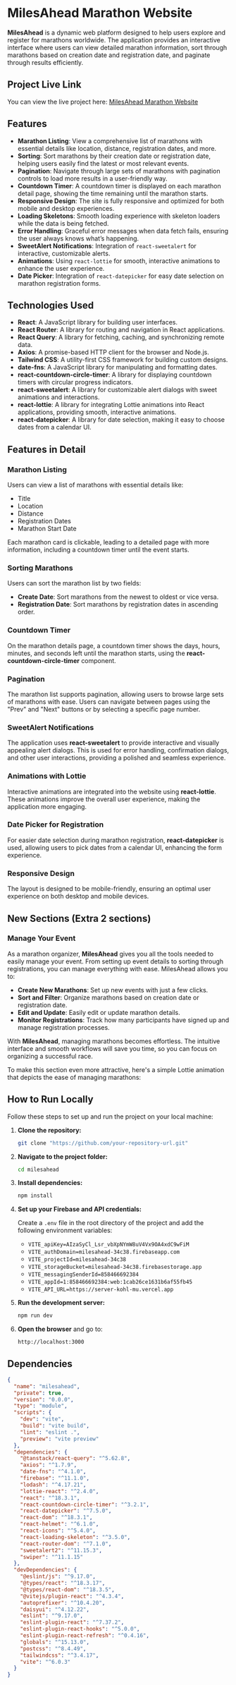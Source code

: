 # MilesAhead Marathon Website

**MilesAhead** is a dynamic web platform designed to help users explore and register for marathons worldwide. The application provides an interactive interface where users can view detailed marathon information, sort through marathons based on creation date and registration date, and paginate through results efficiently.

## Project Live Link

You can view the live project here: [MilesAhead Marathon Website](https://milesahead-34c38.web.app)

## Features

- **Marathon Listing**: View a comprehensive list of marathons with essential details like location, distance, registration dates, and more.
- **Sorting**: Sort marathons by their creation date or registration date, helping users easily find the latest or most relevant events.
- **Pagination**: Navigate through large sets of marathons with pagination controls to load more results in a user-friendly way.
- **Countdown Timer**: A countdown timer is displayed on each marathon detail page, showing the time remaining until the marathon starts.
- **Responsive Design**: The site is fully responsive and optimized for both mobile and desktop experiences.
- **Loading Skeletons**: Smooth loading experience with skeleton loaders while the data is being fetched.
- **Error Handling**: Graceful error messages when data fetch fails, ensuring the user always knows what’s happening.
- **SweetAlert Notifications**: Integration of `react-sweetalert` for interactive, customizable alerts.
- **Animations**: Using `react-lottie` for smooth, interactive animations to enhance the user experience.
- **Date Picker**: Integration of `react-datepicker` for easy date selection on marathon registration forms.

## Technologies Used

- **React**: A JavaScript library for building user interfaces.
- **React Router**: A library for routing and navigation in React applications.
- **React Query**: A library for fetching, caching, and synchronizing remote data.
- **Axios**: A promise-based HTTP client for the browser and Node.js.
- **Tailwind CSS**: A utility-first CSS framework for building custom designs.
- **date-fns**: A JavaScript library for manipulating and formatting dates.
- **react-countdown-circle-timer**: A library for displaying countdown timers with circular progress indicators.
- **react-sweetalert**: A library for customizable alert dialogs with sweet animations and interactions.
- **react-lottie**: A library for integrating Lottie animations into React applications, providing smooth, interactive animations.
- **react-datepicker**: A library for date selection, making it easy to choose dates from a calendar UI.

## Features in Detail

### Marathon Listing

Users can view a list of marathons with essential details like:

- Title
- Location
- Distance
- Registration Dates
- Marathon Start Date

Each marathon card is clickable, leading to a detailed page with more information, including a countdown timer until the event starts.

### Sorting Marathons

Users can sort the marathon list by two fields:

- **Create Date**: Sort marathons from the newest to oldest or vice versa.
- **Registration Date**: Sort marathons by registration dates in ascending order.

### Countdown Timer

On the marathon details page, a countdown timer shows the days, hours, minutes, and seconds left until the marathon starts, using the **react-countdown-circle-timer** component.

### Pagination

The marathon list supports pagination, allowing users to browse large sets of marathons with ease. Users can navigate between pages using the "Prev" and "Next" buttons or by selecting a specific page number.

### SweetAlert Notifications

The application uses **react-sweetalert** to provide interactive and visually appealing alert dialogs. This is used for error handling, confirmation dialogs, and other user interactions, providing a polished and seamless experience.

### Animations with Lottie

Interactive animations are integrated into the website using **react-lottie**. These animations improve the overall user experience, making the application more engaging.

### Date Picker for Registration

For easier date selection during marathon registration, **react-datepicker** is used, allowing users to pick dates from a calendar UI, enhancing the form experience.

### Responsive Design

The layout is designed to be mobile-friendly, ensuring an optimal user experience on both desktop and mobile devices.

## New Sections (Extra 2 sections)

### Manage Your Event

As a marathon organizer, **MilesAhead** gives you all the tools needed to easily manage your event. From setting up event details to sorting through registrations, you can manage everything with ease. MilesAhead allows you to:

- **Create New Marathons**: Set up new events with just a few clicks.
- **Sort and Filter**: Organize marathons based on creation date or registration date.
- **Edit and Update**: Easily edit or update marathon details.
- **Monitor Registrations**: Track how many participants have signed up and manage registration processes.

With **MilesAhead**, managing marathons becomes effortless. The intuitive interface and smooth workflows will save you time, so you can focus on organizing a successful race.

To make this section even more attractive, here's a simple Lottie animation that depicts the ease of managing marathons:

## How to Run Locally

Follow these steps to set up and run the project on your local machine:

1. **Clone the repository:**
   ```bash
   git clone "https://github.com/your-repository-url.git"
   ```

2. **Navigate to the project folder:**
   ```bash
   cd milesahead
   ```

3. **Install dependencies:**
   ```bash
   npm install
   ```

4. **Set up your Firebase and API credentials:**

   Create a `.env` file in the root directory of the project and add the following environment variables:
   
   - `VITE_apiKey=AIzaSyCl_Lsr_vbXpNYmW8uV4Vx9OA4xdC9wFiM`
   - `VITE_authDomain=milesahead-34c38.firebaseapp.com`
   - `VITE_projectId=milesahead-34c38`
   - `VITE_storageBucket=milesahead-34c38.firebasestorage.app`
   - `VITE_messagingSenderId=858466692384`
   - `VITE_appId=1:858466692384:web:1cab26ce1631b6af55fb45`
   - `VITE_API_URL=https://server-kohl-mu.vercel.app`

5. **Run the development server:**
   ```bash
   npm run dev
   ```

6. **Open the browser** and go to:
   ```
   http://localhost:3000
   ```

## Dependencies

```json
{
  "name": "milesahead",
  "private": true,
  "version": "0.0.0",
  "type": "module",
  "scripts": {
    "dev": "vite",
    "build": "vite build",
    "lint": "eslint .",
    "preview": "vite preview"
  },
  "dependencies": {
    "@tanstack/react-query": "^5.62.8",
    "axios": "^1.7.9",
    "date-fns": "^4.1.0",
    "firebase": "^11.1.0",
    "lodash": "^4.17.21",
    "lottie-react": "^2.4.0",
    "react": "^18.3.1",
    "react-countdown-circle-timer": "^3.2.1",
    "react-datepicker": "^7.5.0",
    "react-dom": "^18.3.1",
    "react-helmet": "^6.1.0",
    "react-icons": "^5.4.0",
    "react-loading-skeleton": "^3.5.0",
    "react-router-dom": "^7.1.0",
    "sweetalert2": "^11.15.3",
    "swiper": "^11.1.15"
  },
  "devDependencies": {
    "@eslint/js": "^9.17.0",
    "@types/react": "^18.3.17",
    "@types/react-dom": "^18.3.5",
    "@vitejs/plugin-react": "^4.3.4",
    "autoprefixer": "^10.4.20",
    "daisyui": "^4.12.22",
    "eslint": "^9.17.0",
    "eslint-plugin-react": "^7.37.2",
    "eslint-plugin-react-hooks": "^5.0.0",
    "eslint-plugin-react-refresh": "^0.4.16",
    "globals": "^15.13.0",
    "postcss": "^8.4.49",
    "tailwindcss": "^3.4.17",
    "vite": "^6.0.3"
  }
}
```